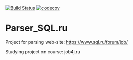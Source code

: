 [![Build Status](https://travis-ci.org/DaniilsLoputevs/Parser_SQL.ru.svg?branch=master)](https://travis-ci.org/DaniilsLoputevs/Parser_SQL.ru)
[![codecov](https://codecov.io/gh/DaniilsLoputevs/Parser_SQL.ru/branch/master/graph/badge.svg)](https://codecov.io/gh/DaniilsLoputevs/Parser_SQL.ru)

# Parser_SQL.ru

Project for parsing web-site: https://www.sql.ru/forum/job/

Studying project on course: job4j.ru